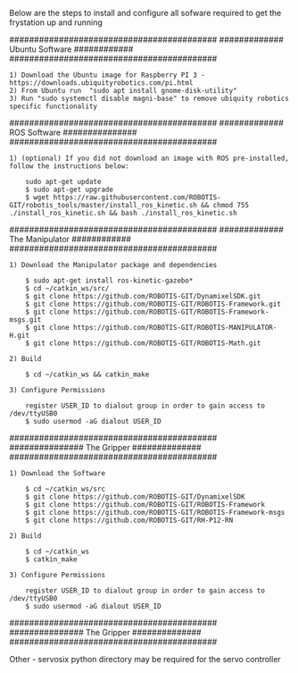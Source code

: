 Below are the steps to install and configure all sofware required to get the frystation up and running


##########################################
############# Ubuntu Software ############
##########################################

    1) Download the Ubuntu image for Raspberry PI 3 -https://downloads.ubiquityrobotics.com/pi.html
    2) From Ubuntu run  "sudo apt install gnome-disk-utility"
    3) Run "sudo systemctl disable magni-base" to remove ubiquity robotics specific functionality

##########################################
############# ROS Software ###############
##########################################


    1) (optional) If you did not download an image with ROS pre-installed, follow the instructions below:
    
        sudo apt-get update
        $ sudo apt-get upgrade
        $ wget https://raw.githubusercontent.com/ROBOTIS-GIT/robotis_tools/master/install_ros_kinetic.sh && chmod 755 ./install_ros_kinetic.sh && bash ./install_ros_kinetic.sh


##########################################
############# The Manipulator ############
##########################################

    1) Download the Manipulator package and dependencies

        $ sudo apt-get install ros-kinetic-gazebo*
        $ cd ~/catkin_ws/src/
        $ git clone https://github.com/ROBOTIS-GIT/DynamixelSDK.git
        $ git clone https://github.com/ROBOTIS-GIT/ROBOTIS-Framework.git
        $ git clone https://github.com/ROBOTIS-GIT/ROBOTIS-Framework-msgs.git
        $ git clone https://github.com/ROBOTIS-GIT/ROBOTIS-MANIPULATOR-H.git
        $ git clone https://github.com/ROBOTIS-GIT/ROBOTIS-Math.git

    2) Build

        $ cd ~/catkin_ws && catkin_make

    3) Configure Permissions

        register USER_ID to dialout group in order to gain access to /dev/ttyUSB0
        $ sudo usermod -aG dialout USER_ID


##########################################
############### The Gripper ##############
##########################################

    1) Download the Software

        $ cd ~/catkin_ws/src
        $ git clone https://github.com/ROBOTIS-GIT/DynamixelSDK
        $ git clone https://github.com/ROBOTIS-GIT/ROBOTIS-Framework
        $ git clone https://github.com/ROBOTIS-GIT/ROBOTIS-Framework-msgs
        $ git clone https://github.com/ROBOTIS-GIT/RH-P12-RN

    2) Build

        $ cd ~/catkin_ws
        $ catkin_make

    3) Configure Permissions

        register USER_ID to dialout group in order to gain access to /dev/ttyUSB0
        $ sudo usermod -aG dialout USER_ID

##########################################
############### The Gripper ##############
##########################################

Other - servosix python directory may be required for the servo controller
